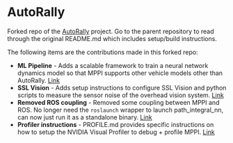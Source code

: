# AutoRally

Forked repo of the [AutoRally](https://github.com/AutoRally/autorally) project. Go to the parent repository to read through the original README.md which includes setup/build instructions.

The following items are the contributions made in this forked repo:
  - __ML Pipeline__ - Adds a scalable framework to train a neural network dynamics model so that MPPI supports other vehicle models other than AutoRally. [Link](https://github.com/rdesc/autorally/tree/rdesc-melodic-devel/autorally_control/src/path_integral/scripts/ml_pipeline)
  - __SSL Vision__ - Adds setup instructions to configure SSL Vision and python scripts to measure the sensor noise of the overhead vision system. [Link](https://github.com/rdesc/autorally/tree/rdesc-melodic-devel/autorally_control/src/path_integral/scripts/ssl_vision)
  - __Removed ROS coupling__ - Removed some coupling between MPPI and ROS. No longer need the `roslaunch` wrapper to launch path_integral_nn, can now just run it as a standalone binary. [Link](https://github.com/rdesc/autorally/blob/rdesc-melodic-devel/autorally_control/src/path_integral/path_integral_main.cu)
  - __Profiler instructions__ - PROFILE.md provides specific instructions on how to setup the NVIDIA Visual Profiler to debug + profile MPPI. [Link](https://github.com/rdesc/autorally/blob/rdesc-melodic-devel/autorally_control/profiler.md)
